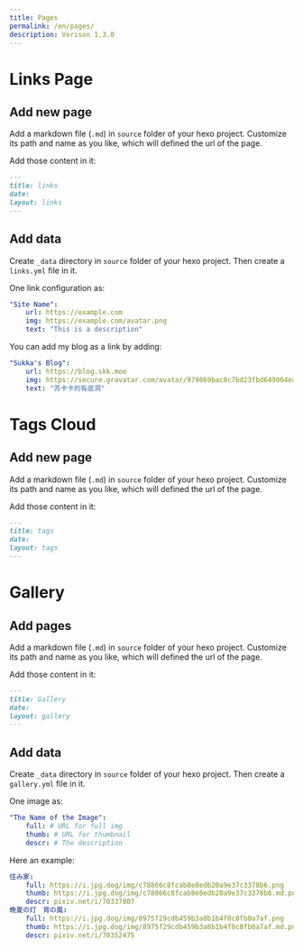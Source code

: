 ```yaml
---
title: Pages
permalink: /en/pages/
description: Verison 1.3.0
---
```


# Links Page

## Add new page

Add a markdown file (`.md`) in `source` folder of your hexo project. Customize its path and name as you like, which will defined the url of the page.

Add those content in it:

```markdown
---
title: links
date:
layout: links
---
```

## Add data

Create `_data` directory in `source` folder of your hexo project. Then create a `links.yml` file in it.

One link configuration as:

```yaml
"Site Name":
    url: https://example.com
    img: https://example.com/avatar.png
    text: "This is a description"
```

You can add my blog as a link by adding:

```yaml
"Sukka's Blog":
    url: https://blog.skk.moe
    img: https://secure.gravatar.com/avatar/979869bac8c7bd23fbd649064eabd48e?s=128
    text: "苏卡卡的有底洞"
```

# Tags Cloud

## Add new page

Add a markdown file (`.md`) in `source` folder of your hexo project. Customize its path and name as you like, which will defined the url of the page.

Add those content in it:

```markdown
---
title: tags
date:
layout: tags
---
```

# Gallery

## Add pages

Add a markdown file (`.md`) in `source` folder of your hexo project. Customize its path and name as you like, which will defined the url of the page.

Add those content in it:

```markdown
---
title: Gallery
date:
layout: gallery
---
```

## Add data

Create `_data` directory in `source` folder of your hexo project. Then create a `gallery.yml` file in it.

One image as:

```yaml
"The Name of the Image":
    full: # URL for full img
    thumb: # URL for thumbnail
    descr: # The description
```

Here an example:

```yaml
住み家:
    full: https://i.jpg.dog/img/c78866c8fcab8e8edb20a9e37c3378b6.png
    thumb: https://i.jpg.dog/img/c78866c8fcab8e8edb20a9e37c3378b6.md.png
    descr: pixiv.net/i/70337807
晩夏の灯　宵の風:
    full: https://i.jpg.dog/img/8975f29cdb459b3a8b1b4f0c8fb0a7af.png
    thumb: https://i.jpg.dog/img/8975f29cdb459b3a8b1b4f0c8fb0a7af.md.png
    descr: pixiv.net/i/70352475
```
